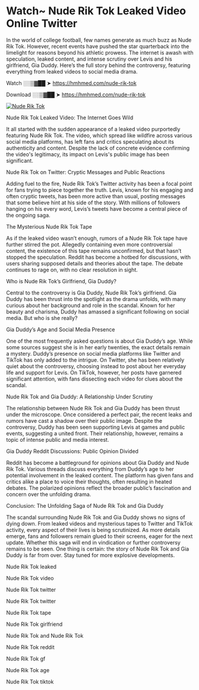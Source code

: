 # Watch~ Nude Rik Tok Leaked Video Online Twitter

In the world of college football, few names generate as much buzz as Nude Rik Tok. However, recent events have pushed the star quarterback into the limelight for reasons beyond his athletic prowess. The internet is awash with speculation, leaked content, and intense scrutiny over Levis and his girlfriend, Gia Duddy. Here’s the full story behind the controversy, featuring everything from leaked videos to social media drama.

Watch ░░▒▓██ ➤ https://hmhmed.com/nude-rik-tok

Download ░░▒▓██ ➤ https://hmhmed.com/nude-rik-tok

[![Nude Rik Tok](https://i.imgur.com/dJHk4Zq.gif)](https://hmhmed.com/nude-rik-tok)

Nude Rik Tok Leaked Video: The Internet Goes Wild

It all started with the sudden appearance of a leaked video purportedly featuring Nude Rik Tok. The video, which spread like wildfire across various social media platforms, has left fans and critics speculating about its authenticity and content. Despite the lack of concrete evidence confirming the video's legitimacy, its impact on Levis's public image has been significant.

Nude Rik Tok on Twitter: Cryptic Messages and Public Reactions

Adding fuel to the fire, Nude Rik Tok’s Twitter activity has been a focal point for fans trying to piece together the truth. Levis, known for his engaging and often cryptic tweets, has been more active than usual, posting messages that some believe hint at his side of the story. With millions of followers hanging on his every word, Levis’s tweets have become a central piece of the ongoing saga.

The Mysterious Nude Rik Tok Tape

As if the leaked video wasn’t enough, rumors of a Nude Rik Tok tape have further stirred the pot. Allegedly containing even more controversial content, the existence of this tape remains unconfirmed, but that hasn’t stopped the speculation. Reddit has become a hotbed for discussions, with users sharing supposed details and theories about the tape. The debate continues to rage on, with no clear resolution in sight.

Who is Nude Rik Tok’s Girlfriend, Gia Duddy?

Central to the controversy is Gia Duddy, Nude Rik Tok’s girlfriend. Gia Duddy has been thrust into the spotlight as the drama unfolds, with many curious about her background and role in the scandal. Known for her beauty and charisma, Duddy has amassed a significant following on social media. But who is she really?

Gia Duddy’s Age and Social Media Presence

One of the most frequently asked questions is about Gia Duddy’s age. While some sources suggest she is in her early twenties, the exact details remain a mystery. Duddy’s presence on social media platforms like Twitter and TikTok has only added to the intrigue. On Twitter, she has been relatively quiet about the controversy, choosing instead to post about her everyday life and support for Levis. On TikTok, however, her posts have garnered significant attention, with fans dissecting each video for clues about the scandal.

Nude Rik Tok and Gia Duddy: A Relationship Under Scrutiny

The relationship between Nude Rik Tok and Gia Duddy has been thrust under the microscope. Once considered a perfect pair, the recent leaks and rumors have cast a shadow over their public image. Despite the controversy, Duddy has been seen supporting Levis at games and public events, suggesting a united front. Their relationship, however, remains a topic of intense public and media interest.

Gia Duddy Reddit Discussions: Public Opinion Divided

Reddit has become a battleground for opinions about Gia Duddy and Nude Rik Tok. Various threads discuss everything from Duddy’s age to her potential involvement in the leaked content. The platform has given fans and critics alike a place to voice their thoughts, often resulting in heated debates. The polarized opinions reflect the broader public’s fascination and concern over the unfolding drama.

Conclusion: The Unfolding Saga of Nude Rik Tok and Gia Duddy

The scandal surrounding Nude Rik Tok and Gia Duddy shows no signs of dying down. From leaked videos and mysterious tapes to Twitter and TikTok activity, every aspect of their lives is being scrutinized. As more details emerge, fans and followers remain glued to their screens, eager for the next update. Whether this saga will end in vindication or further controversy remains to be seen. One thing is certain: the story of Nude Rik Tok and Gia Duddy is far from over. Stay tuned for more explosive developments.

Nude Rik Tok leaked

Nude Rik Tok video

Nude Rik Tok twitter

Nude Rik Tok twitter

Nude Rik Tok tape

Nude Rik Tok girlfriend

Nude Rik Tok and Nude Rik Tok

Nude Rik Tok reddit

Nude Rik Tok gf

Nude Rik Tok age

Nude Rik Tok tiktok